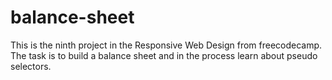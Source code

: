 # balance-sheet
This is the ninth project in the Responsive Web Design from freecodecamp. The task is to build a balance sheet and in the process learn about pseudo selectors.
